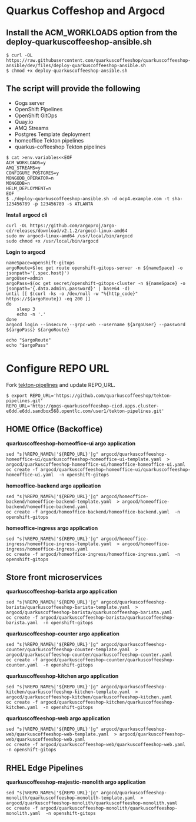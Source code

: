 # Quarkus Coffeshop and Argocd

## Install the ACM_WORKLOADS option from the deploy-quarkuscoffeeshop-ansible.sh

```
$ curl -OL https://raw.githubusercontent.com/quarkuscoffeeshop/quarkuscoffeeshop-ansible/dev/files/deploy-quarkuscoffeeshop-ansible.sh
$ chmod +x deploy-quarkuscoffeeshop-ansible.sh
```
## The script will provide the following
* Gogs server
* OpenShift Pipelines
* OpenShift GitOps
* Quay.io
* AMQ Streams
* Postgres Template deployment
* homeoffice Tekton pipelines
* quarkus-coffeeshop Tekton pipelines
```
$ cat >env.variables<<EOF
ACM_WORKLOADS=y
AMQ_STREAMS=y
CONFIGURE_POSTGRES=y
MONGODB_OPERATOR=n
MONGODB=n
HELM_DEPLOYMENT=n
EOF
$ ./deploy-quarkuscoffeeshop-ansible.sh -d ocp4.example.com -t sha-123456789 -p 123456789 -s ATLANTA
```

**Install argocd cli**
```
curl -OL https://github.com/argoproj/argo-cd/releases/download/v2.1.2/argocd-linux-amd64 
sudo mv argocd-linux-amd64 /usr/local/bin/argocd
sudo chmod +x /usr/local/bin/argocd
```

**Login to argocd**
```
nameSpace=openshift-gitops
argoRoute=$(oc get route openshift-gitops-server -n ${nameSpace} -o jsonpath='{.spec.host}')
argoUser=admin
argoPass=$(oc get secret/openshift-gitops-cluster -n ${nameSpace} -o jsonpath='{.data.admin\.password}' | base64 -d)
until [[ $(curl -ks -o /dev/null -w "%{http_code}"  https://${argoRoute}) -eq 200 ]]
do
    sleep 3
    echo -n '.'
done
argocd login --insecure --grpc-web --username ${argoUser} --password ${argoPass} ${argoRoute}

echo "$argoRoute"
echo "$argoPass"
```



# Configure REPO URL
Fork [tekton-pipelines](https://github.com/quarkuscoffeeshop/tekton-pipelines.git) and update REPO_URL.
```
$ export REPO_URL='https://github.com/quarkuscoffeeshop/tekton-pipelines.git'
REPO_URL='http://gogs-quarkuscoffeeshop-cicd.apps.cluster-e6dd.e6dd.sandbox568.opentlc.com/user1/tekton-pipelines.git'
```

## HOME Office (Backoffice)
**quarkuscoffeeshop-homeoffice-ui argo application**  
```
sed "s|%REPO_NAME%|'${REPO_URL}'|g" argocd/quarkuscoffeeshop-homeoffice-ui/quarkuscoffeeshop-homeoffice-ui-template.yaml  > argocd/quarkuscoffeeshop-homeoffice-ui/homeoffice-homeoffice-ui.yaml
oc create -f argocd/quarkuscoffeeshop-homeoffice-ui/quarkuscoffeeshop-homeoffice-ui.yaml  -n openshift-gitops
```

**homeoffice-backend argo application**  
```
sed "s|%REPO_NAME%|'${REPO_URL}'|g" argocd/homeoffice-backend/homeoffice-backend-template.yaml  > argocd/homeoffice-backend/homeoffice-backend.yaml
oc create -f argocd/homeoffice-backend/homeoffice-backend.yaml  -n openshift-gitops
```

**homeoffice-ingress argo application**  
```
sed "s|%REPO_NAME%|'${REPO_URL}'|g" argocd/homeoffice-ingress/homeoffice-ingress-template.yaml  > argocd/homeoffice-ingress/homeoffice-ingress.yaml
oc create -f argocd/homeoffice-ingress/homeoffice-ingress.yaml  -n openshift-gitops
```

## Store front microservices  

**quarkuscoffeeshop-barista argo application**  
```
sed "s|%REPO_NAME%|'${REPO_URL}'|g" argocd/quarkuscoffeeshop-barista/quarkuscoffeeshop-barista-template.yaml  > argocd/quarkuscoffeeshop-barista/quarkuscoffeeshop-barista.yaml
oc create -f argocd/quarkuscoffeeshop-barista/quarkuscoffeeshop-barista.yaml  -n openshift-gitops
```

**quarkuscoffeeshop-counter argo application**  
```
sed "s|%REPO_NAME%|'${REPO_URL}'|g" argocd/quarkuscoffeeshop-counter/quarkuscoffeeshop-counter-template.yaml  > argocd/quarkuscoffeeshop-counter/quarkuscoffeeshop-counter.yaml
oc create -f argocd/quarkuscoffeeshop-counter/quarkuscoffeeshop-counter.yaml  -n openshift-gitops
```

**quarkuscoffeeshop-kitchen argo application**  
```
sed "s|%REPO_NAME%|'${REPO_URL}'|g" argocd/quarkuscoffeeshop-kitchen/quarkuscoffeeshop-kitchen-template.yaml  > argocd/quarkuscoffeeshop-kitchen/quarkuscoffeeshop-kitchen.yaml
oc create -f argocd/quarkuscoffeeshop-kitchen/quarkuscoffeeshop-kitchen.yaml  -n openshift-gitops
```

**quarkuscoffeeshop-web argo application**   
```
sed "s|%REPO_NAME%|'${REPO_URL}'|g" argocd/quarkuscoffeeshop-web/quarkuscoffeeshop-web-template.yaml  > argocd/quarkuscoffeeshop-web/quarkuscoffeeshop-web.yaml
oc create -f argocd/quarkuscoffeeshop-web/quarkuscoffeeshop-web.yaml  -n openshift-gitops
```

## RHEL Edge Pipelines
**quarkuscoffeeshop-majestic-monolith argo application**   
```
sed "s|%REPO_NAME%|'${REPO_URL}'|g" argocd/quarkuscoffeeshop-monolith/quarkuscoffeeshop-monolith-template.yaml  > argocd/quarkuscoffeeshop-monolith/quarkuscoffeeshop-monolith.yaml
oc create -f argocd/quarkuscoffeeshop-monolith/quarkuscoffeeshop-monolith.yaml  -n openshift-gitops
```


